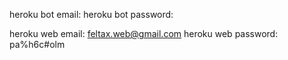 heroku bot email: 
heroku bot password: 

heroku web email: feltax.web@gmail.com
heroku web password: pa%h6c#olm